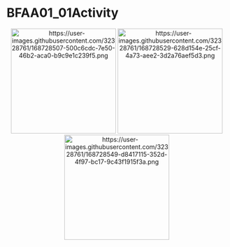 # BFAA01_01Activity

<p align="center">
<img width="240" alt="https://user-images.githubusercontent.com/32328761/168728507-500c6cdc-7e50-46b2-aca0-b9c9e1c239f5.png">
  <img width="240" alt="https://user-images.githubusercontent.com/32328761/168728529-628d154e-25cf-4a73-aee2-3d2a76aef5d3.png">
  <img width="240" alt="https://user-images.githubusercontent.com/32328761/168728549-d8417115-352d-4f97-bc17-9c43f1915f3a.png">
  
  
